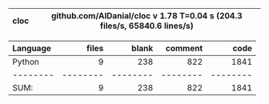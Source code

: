 cloc|github.com/AlDanial/cloc v 1.78  T=0.04 s (204.3 files/s, 65840.6 lines/s)
--- | ---

Language|files|blank|comment|code
:-------|-------:|-------:|-------:|-------:
Python|9|238|822|1841
--------|--------|--------|--------|--------
SUM:|9|238|822|1841
